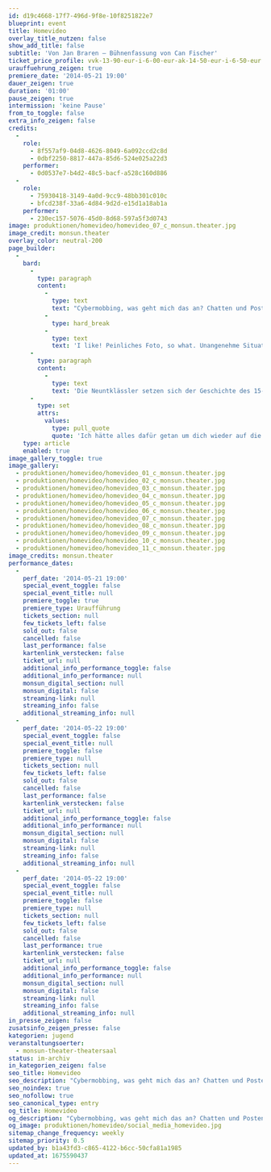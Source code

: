 ```yaml
---
id: d19c4668-17f7-496d-9f8e-10f8251822e7
blueprint: event
title: Homevideo
overlay_title_nutzen: false
show_add_title: false
subtitle: 'Von Jan Braren – Bühnenfassung von Can Fischer'
ticket_price_profile: vvk-13-90-eur-i-6-00-eur-ak-14-50-eur-i-6-50-eur
urauffuehrung_zeigen: true
premiere_date: '2014-05-21 19:00'
dauer_zeigen: true
duration: '01:00'
pause_zeigen: true
intermission: 'keine Pause'
from_to_toggle: false
extra_info_zeigen: false
credits:
  -
    role:
      - 8f557af9-04d8-4626-8049-6a092ccd2c8d
      - 0dbf2250-8817-447a-85d6-524e025a22d3
    performer:
      - 0d0537e7-b4d2-48c5-bacf-a528c160d886
  -
    role:
      - 75930418-3149-4a0d-9cc9-48bb301c010c
      - bfcd238f-33a6-4d84-9d2d-e15d1a18ab1a
    performer:
      - 230ec157-5076-45d0-8d68-597a5f3d0743
image: produktionen/homevideo/homevideo_07_c_monsun.theater.jpg
image_credit: monsun.theater
overlay_color: neutral-200
page_builder:
  -
    bard:
      -
        type: paragraph
        content:
          -
            type: text
            text: "Cybermobbing, was geht mich das an? Chatten und Posten ist doch ganz normal.\_"
          -
            type: hard_break
          -
            type: text
            text: 'I like! Peinliches Foto, so what. Unangenehme Situation, aber lösbar. Aber was tun, wenn es nicht nur unangenehm ist, sondern einem Menschen das Rückgrat bricht? Wenn Dinge auftauchen, die man niemandem zeigen möchte? Die einfach keinen etwas angehen?'
      -
        type: paragraph
        content:
          -
            type: text
            text: 'Die Neuntklässler setzen sich der Geschichte des 15-jährigen Jakob auseinander, dessen Leben sich durch ein Video im Internet von einem auf den anderen Tag radikal verändert.'
      -
        type: set
        attrs:
          values:
            type: pull_quote
            quote: 'Ich hätte alles dafür getan um dich wieder auf die Erde zurückzuholen. Ohne dich macht mein Leben einfach keinen Sinn mehr'
    type: article
    enabled: true
image_gallery_toggle: true
image_gallery:
  - produktionen/homevideo/homevideo_01_c_monsun.theater.jpg
  - produktionen/homevideo/homevideo_02_c_monsun.theater.jpg
  - produktionen/homevideo/homevideo_03_c_monsun.theater.jpg
  - produktionen/homevideo/homevideo_04_c_monsun.theater.jpg
  - produktionen/homevideo/homevideo_05_c_monsun.theater.jpg
  - produktionen/homevideo/homevideo_06_c_monsun.theater.jpg
  - produktionen/homevideo/homevideo_07_c_monsun.theater.jpg
  - produktionen/homevideo/homevideo_08_c_monsun.theater.jpg
  - produktionen/homevideo/homevideo_09_c_monsun.theater.jpg
  - produktionen/homevideo/homevideo_10_c_monsun.theater.jpg
  - produktionen/homevideo/homevideo_11_c_monsun.theater.jpg
image_credits: monsun.theater
performance_dates:
  -
    perf_date: '2014-05-21 19:00'
    special_event_toggle: false
    special_event_title: null
    premiere_toggle: true
    premiere_type: Uraufführung
    tickets_section: null
    few_tickets_left: false
    sold_out: false
    cancelled: false
    last_performance: false
    kartenlink_verstecken: false
    ticket_url: null
    additional_info_performance_toggle: false
    additional_info_performance: null
    monsun_digital_section: null
    monsun_digital: false
    streaming-link: null
    streaming_info: false
    additional_streaming_info: null
  -
    perf_date: '2014-05-22 19:00'
    special_event_toggle: false
    special_event_title: null
    premiere_toggle: false
    premiere_type: null
    tickets_section: null
    few_tickets_left: false
    sold_out: false
    cancelled: false
    last_performance: false
    kartenlink_verstecken: false
    ticket_url: null
    additional_info_performance_toggle: false
    additional_info_performance: null
    monsun_digital_section: null
    monsun_digital: false
    streaming-link: null
    streaming_info: false
    additional_streaming_info: null
  -
    perf_date: '2014-05-22 19:00'
    special_event_toggle: false
    special_event_title: null
    premiere_toggle: false
    premiere_type: null
    tickets_section: null
    few_tickets_left: false
    sold_out: false
    cancelled: false
    last_performance: true
    kartenlink_verstecken: false
    ticket_url: null
    additional_info_performance_toggle: false
    additional_info_performance: null
    monsun_digital_section: null
    monsun_digital: false
    streaming-link: null
    streaming_info: false
    additional_streaming_info: null
in_presse_zeigen: false
zusatsinfo_zeigen_presse: false
kategorien: jugend
veranstaltungsoerter:
  - monsun-theater-theatersaal
status: im-archiv
in_kategorien_zeigen: false
seo_title: Homevideo
seo_description: "Cybermobbing, was geht mich das an? Chatten und Posten ist doch ganz normal.\_I like! Aber was tun, wenn es einem Menschen das Rückgrat bricht?"
seo_noindex: true
seo_nofollow: true
seo_canonical_type: entry
og_title: Homevideo
og_description: "Cybermobbing, was geht mich das an? Chatten und Posten ist doch ganz normal.\_I like! Aber was tun, wenn es einem Menschen das Rückgrat bricht?"
og_image: produktionen/homevideo/social_media_homevideo.jpg
sitemap_change_frequency: weekly
sitemap_priority: 0.5
updated_by: b1a43fd3-c865-4122-b6cc-50cfa81a1985
updated_at: 1675590437
---
```

